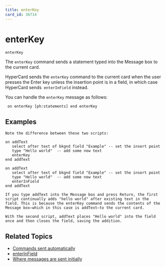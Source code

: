 ```yaml
---
title: enterKey
card_id: 36714
---
```


# enterKey

<code>enterKey</code>

The <code>enterKey</code> command sends a statement typed into the Message box to the current card.

HyperCard sends the <code>enterKey</code> command to the current card when the user presses the Enter key unless the insertion point is in a field, in which case HyperCard sends<code> enterInField</code> instead.

You can handle the <code>enterKey</code> message as follows:

<code><pre>
on enterKey
  [ph:statements]
end enterKey
</pre></code>

## Examples

```
Note the difference between these two scripts:

on addText
   select after text of bkgnd field "Example" -- set the insert point
   type "Hello world"  -- add some new text
   enterKey
end addText

on addText
   select after text of bkgnd field "Example" -- set the insert point
   type "Hello world"  -- add some new text
   enterInField
end addText

If you type addText into the Message box and press Return, the first script continually adds "hello world" after existing text in the field. This is because the enterKey command sends the contents of the Message box—which in this case is addText—to the current card.

With the second script, addText places "Hello world" into the field once and then closes the field, saving the addition.
```

## Related Topics

* [Commands sent automatically](/HyperTalkReference/systemmessages/Commands-sent-automatically)
* [enterInField](/HyperTalkReference/commands/enterInField)
* [Where messages are sent initially](/HyperTalkReference/systemmessages/Where-messages-are-sent-initially)
